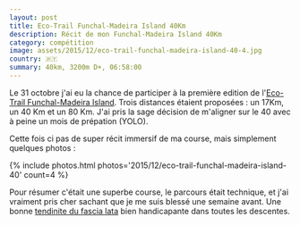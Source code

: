 ```yaml
---
layout: post
title: Eco-Trail Funchal-Madeira Island 40Km
description: Récit de mon Funchal-Madeira Island 40Km
category: compétition
image: assets/2015/12/eco-trail-funchal-madeira-island-40-4.jpg
country: 🇵🇹
summary: 40km, 3200m D+, 06:58:00
---
```


Le 31 octobre j'ai eu la chance de participer à la première edition
de l'[Eco-Trail Funchal-Madeira Island][1]. Trois distances étaient proposées :
un 17Km, un 40 Km et un 80 Km. J'ai pris la sage décision de m'aligner sur le
40 avec à peine un mois de prépation (YOLO).

Cette fois ci pas de super récit immersif de ma course, mais simplement quelques
photos :

{% include photos.html photos='2015/12/eco-trail-funchal-madeira-island-40' count=4 %}

Pour résumer c'était une superbe course, le parcours était technique, et j'ai
vraiment pris cher sachant que je me suis blessé une semaine avant.
Une bonne [tendinite du fascia lata][2] bien handicapante dans toutes
les descentes.

[1]: http://ecotrailmadeira.com/
[2]: http://entrainement-sportif.fr/tendinite-fascia-lata.htm
